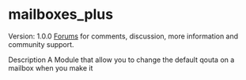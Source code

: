 mailboxes_plus
=============
Version: 1.0.0
[Forums](http://forums.zpanelcp.com/Thread-Mailboxes-plus?pid=87013) for comments, discussion, more information and community support.



Description
A Module that allow you to change the default qouta on a mailbox when you make it 





